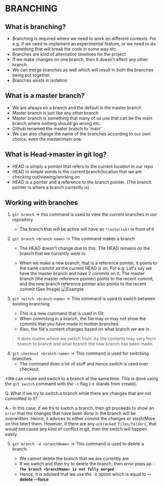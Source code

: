 # BRANCHING

## What is branching?

- Branching is required where we need to work on different contexts. For e.g. if we need to implement an experimental feature, or we need to do something that will break the code in some way etc.
- Branches are kind of alternative timelines for the project
- If we make changes on one branch, then it doesn't affect any other branch.
- We can merge branches as well which will result in both the branches being put together.
- Branches exists in isolation

## What is a master branch?

- We are always on a branch and the default is the master branch
- Master branch is just like any other branch
- Master branch is something that many of us use that can be the main branch where nothing should go wrong etc.
- Github renamed the master branch to 'main'
- We can also change the name of the branches according to our own choice, even the master/main one.

## What is Head->master in git log?

- HEAD is simply a pointer that refers to the current location in our repo
- HEAD in simple words is the current branch/location that we are checking out/viewing/working on
- HEAD is a pointer and a reference to the branch pointer. (The branch pointer is where a branch currently is)

## Working with branches

1. `git branch` -> this command is used to view the current branches in our repository

   - The branch that will be active will have an `*(asterisk)` in front of it

2. `git branch <branch-name>` -> This command makes a branch

   - The HEAD doesn't change due to this. The HEAD remains on the branch that we currently were in.

   - When we make a new branch, that is a reference pointer, it points to the same commit as the current HEAD is on. For e.g. Let's say we have the master branch and have 2 commits on it. The master branch (the master reference pointer) points to the recent commit, and the new branch reference pointer also points to the recent commit (See Image)
     ![Example](2021-12-19-19-49-35.png)

3. `git switch <branch-name>` -> This command is used to switch between existing branching
   - This is a new command that is used in Git.
   - When commiting in a branch, the file may or may not show the commits that you have made in mother branches.
   - Also, the file's content changes based on what branch we are in.

> It does matter where we switch from. As the contents may vary from branch to branch and what branch the new branch has been made.

4. `git checkout <branch-name>` -> This command is used for switching branches.
   - The command does a lot of stuff and hence switch is used over checkout.

\*We can create and switch to a branch at the same time. This is done using the `git switch` command with the `-c` flag (-c stands from create).

Q. What if we try to switch a branch while there are changes that are not committed to it?

A.- In this case, if we try to switch a branch, then git proceeds to show an `error` that the changes that have been done in the branch will be overwritten. Hence, it advices to either commit the changes or stash(More on this later) them.
However, if there are any `untracked files/folders`, that would not cause any kind of conflict in git, then the switch will happen easily.

5. `git branch -d <branchName>` -> This command is used to delete a branch.

   - We cannot delete the branch that we are currently are
   - If we switch and then try to delete the branch, then error pops up - **`The branch <branchName> is not fully merged`**
   - Hence, it is advised that we use the `-D` option which is equal to **--delete --force**
